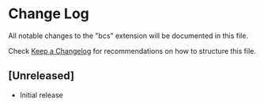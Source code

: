 # Change Log

All notable changes to the "bcs" extension will be documented in this file.

Check [Keep a Changelog](http://keepachangelog.com/) for recommendations on how to structure this file.

## [Unreleased]

- Initial release